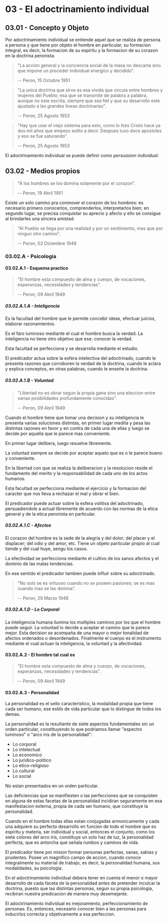 # 03 - El adoctrinamiento individual

## 03.01 - Concepto y Objeto

Por adoctrinamiento individual se entiende aquel que se realiza de persona a persona y 
que tiene por objeto el hombre en particular, su formacion integral, es decir, la formacion 
de su espiritu y la formacion de su corazon en la doctrina peronista.

> "La accion general y la conciencia social de la masa no descarta sino que impone
> un proceder individual energico y decidido".
>
> -- Peron, 15 Octubre 1951

> "La unica doctrina que sirve es esa vivida que circula entre hombres y mujeres del Pueblo;
> esa que se transmite de palabra a palabra, aunque no este escrita, siempre que sea fiel y
> que su desarrollo este ajustado a las grandes lineas doctrinarias".
>
> -- Peron, 25 Agosto 1953

> "Hay que usar el viejo sistema para esto, como lo hizo Cristo hace ya dos mil años que
> empezo solito a decir. Despues tuvo doce apostoles y eso se fue saturando".
>
> -- Peron, 25 Agosto 1953

El adoctrinamiento individual se puede definir como *persuasion individual*.

## 03.02 - Medios propios

> "A los hombres se los domina solamente por el corazon".
>
> -- Peron, 19 Abril 1951

Existe un solo camino pra conmover el corazon de los hombres: es necesario primero 
conocerlos, comprenderlos, interpretarlos bien; en segundo lugar, se precisa conquistar
su aprecio y afecto y ello se consigue al brindarles una sincera amistad.

> "Al Pueblo se llega por una realidad y por un sentimiento, mas que por ningun otro camino".
>
> -- Peron, 02 Diciembre 1948

### 03.02.A - Psicologia

#### 03.02.A.1 - Esquema practico

> "El hombre esta compuesto de alma y cuerpo, de vocaciones, esperanzas, necesidades
> y tendencias".
>
> -- Peron, 09 Abril 1949

##### 03.02.A.1.A - Inteligencia

Es la facultad del hombre que le permite concebir ideas, efectuar juicios, elaborar razonamientos.

Es el faro luminoso mediante el cual el hombre busca la verdad. La inteligencia no tiene
otro objetivo que ese: conocer la verdad.

Esta facultad se perfecciona y se desarrolla mediante el estudio.

El predicador actua sobre la esfera intelectiva del adoctrinado, cuando le presenta
razones que corroboren la verdad de la doctrina, cuando le aclara y explica conceptos,
en otras palabras, cuando le enseñe la doctrina.

##### 03.02.A.1.B - Voluntad

> "Libertad no es obrar segun la propia gana sino una eleccion entre varias posibilidades
> profundamente conocidas".
>
> -- Peron, 09 Abril 1949

Cuando el hombre tiene que tomar una decision y su inteligencia le presenta varias soluciones
distintas, en primer lugar medita y pesa las distintas razones en favor y en contra de
cada una de ellas y luego se decide por aquella que le parece mas conveniente.

En primer lugar delibera, luego resuelve libremente.

La voluntad siempre se decide por aceptar aquelo que es o le parece bueno y conveniente.

En la libertad con que se realiza la deliberacion y la resolucion reside el fundamento
del merito y la responsabilidad de cada uno de los actos humanos.

Esta facultad se perfecciona mediante el ejercicio y la formacion del caracter que nos
lleva a rechazar el mal y obrar el bien.

El predicador puede actuar sobre la esfera volitiva del adoctrinado, persuadiendole a
actual libremente de acuerdo con las normas de la etica general y de la etica peronista
en particular.

##### 03.02.A.1.C - Afectos

El corazon del hombre es la sede de la alegria y del dolor; del placer y el displacer;
del odio y del amor, etc. Tiene un objeto particular propio al cual tiende y del cual
huye, sengu los casos.

La efectividad se perfecciona mediante el cultivo de los sanos afectos y el dominio de las
malas tendencias.

En ese sentido el predicador tambien puede influir sobre su adoctrinado.

> "No solo se es virtuoso cuando no se poseen pasiones; se es mas cuando mas se las
> domina".
>
> -- Peron, 29 Marzo 1948

##### 03.02.A.1.D - Lo Corporal

La inteligencia humana ilumina los multiples caminos por los que el hombre puede seguir.
La voluntad lo decide a aceptar el camino que le parece mejor.
Esta decision se acompaña de una mayor o mejor tonalidad de afectos ordenados o desordenados.
Finalmente el cuerpo es el instrumento mediante el cual actuan la inteligencia, la voluntad
y la afectividad.

#### 03.02.A.2 - El hombre tal cual es

> "El hombre esta compuesto de alma y cuerpo, de vocaciones, esperanzas, necesidades y tendencias".
>
> -- Peron, 09 Abril 1949

#### 03.02.A.3 - Personalidad

La personalidad es el sello caracteristico, la modalidad propia que tiene cada ser 
humano, ese estilo de vida particular que lo distingue de todos los demas.

La personalidad es la resultante de siete aspectos fundamentales sin un orden particular, 
constituyendo lo que podriamos llamar "espectro luminoso" o "arco iris de la personalidad":

- Lo corporal
- Lo intelectual
- Lo economico
- Lo juridico-politico
- Lo etico-religioso
- Lo cultural
- Lo social

No estan presentados en un orden particular.

Las deficiencias que se manifiesten o las perfecciones que se conquisten en alguna
de estas facetas de la personalidad incidiran seguramente en esa manifestacion 
externa, propia de cada ser humano, que constituye la personalidad.

Cuando en el hombre todas ellas estan conjugadas armonicamente y cada una adquiere
su perfecto desarrollo en funcion de todo el hombre que es espiritu y materia, ser
individual y social, entonces el conjunto, como los siete colores del arco iris, 
constituye un solo haz de luz, la personalidad perfecta, que es antorcha que señala
rumbos y caminos de vida.

El predicador tiene por mision formar personas perfectas, sanas, sabias y prudentes.
Posee un magnifico campo de accion, cuando conoce integralmente su material de trabajo,
es decir, la personalidad humana, sus modalidades, su psicologia.

En el adoctrinamiento individual debera tener en cuenta el menor o mayor desarrollo de
cada faceta de la personalidad antes de pretender inculcar la doctrina, puesto que las
distintas personas, segun su propia psicologia, recibiran nuestra predicacion de manera
muy desemejante.

El adoctrinamiento individual es mejoramiento, perfeccionamiento de personas. Es, entonces, necesario conocer bien a las personas para inducirlos correcta y objetivamente
a esa perfeccion.

